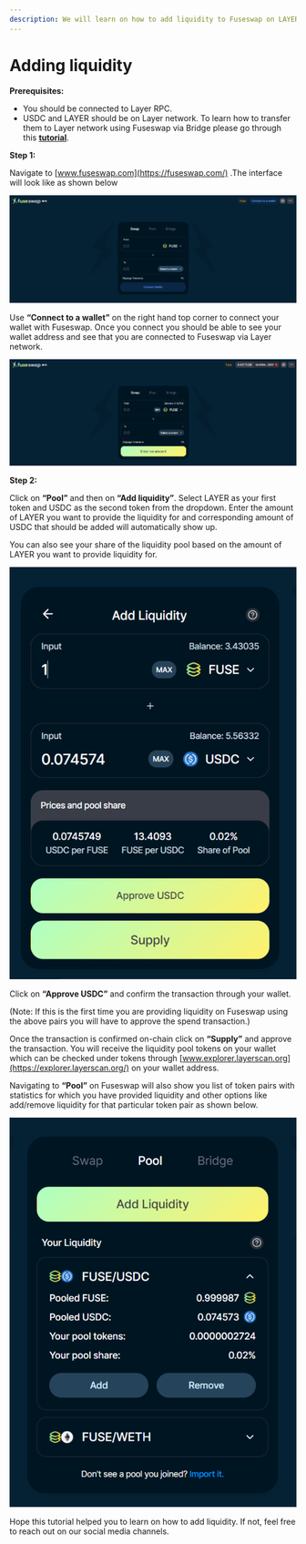 ```yaml
---
description: We will learn on how to add liquidity to Fuseswap on LAYER/USDC pair.
---
```


# Adding liquidity

**Prerequisites:**

* You should be connected to Layer RPC.
* USDC and LAYER should be on Layer network. To learn how to transfer them to Layer network using Fuseswap via Bridge please go through this [**tutorial**](https://docs.layerscan.org/the-fuse-chain/token-bridges/transfer-fuse-using-bridge-on-fuseswap).

**Step 1:**

Navigate to [www.fuseswap.com](https://fuseswap.com/) .The interface will look like as shown below

![](../.gitbook/assets/0%20%287%29.png)

Use **“Connect to a wallet”** on the right hand top corner to connect your wallet with Fuseswap. Once you connect you should be able to see your wallet address and see that you are connected to Fuseswap via Layer network.

![](../.gitbook/assets/1%20%2810%29.png)

  
**Step 2:**

Click on **“Pool”** and then on **“Add liquidity”**. Select LAYER as your first token and USDC as the second token from the dropdown. Enter the amount of LAYER you want to provide the liquidity for and corresponding amount of USDC that should be added will automatically show up.

You can also see your share of the liquidity pool based on the amount of LAYER you want to provide liquidity for.

![](../.gitbook/assets/2%20%2810%29.png)

Click on **“Approve USDC”** and confirm the transaction through your wallet.

\(Note: If this is the first time you are providing liquidity on Fuseswap using the above pairs you will have to approve the spend transaction.\)

Once the transaction is confirmed on-chain click on **“Supply”** and approve the transaction. You will receive the liquidity pool tokens on your wallet which can be checked under tokens through [www.explorer.layerscan.org](https://explorer.layerscan.org/) on your wallet address.

Navigating to **“Pool”** on Fuseswap will also show you list of token pairs with statistics for which you have provided liquidity and other options like add/remove liquidity for that particular token pair as shown below.

![](../.gitbook/assets/3%20%289%29.png)

Hope this tutorial helped you to learn on how to add liquidity. If not, feel free to reach out on our social media channels.

